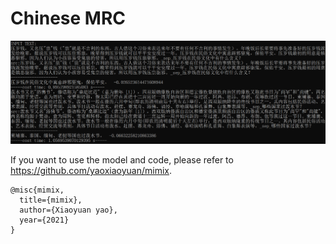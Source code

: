 # Chinese MRC 
![image](pic/screen.PNG)

If you want to use the model and code, please refer to https://github.com/yaoxiaoyuan/mimix.

```
@misc{mimix,
  title={mimix},
  author={Xiaoyuan yao},
  year={2021}
}
```

